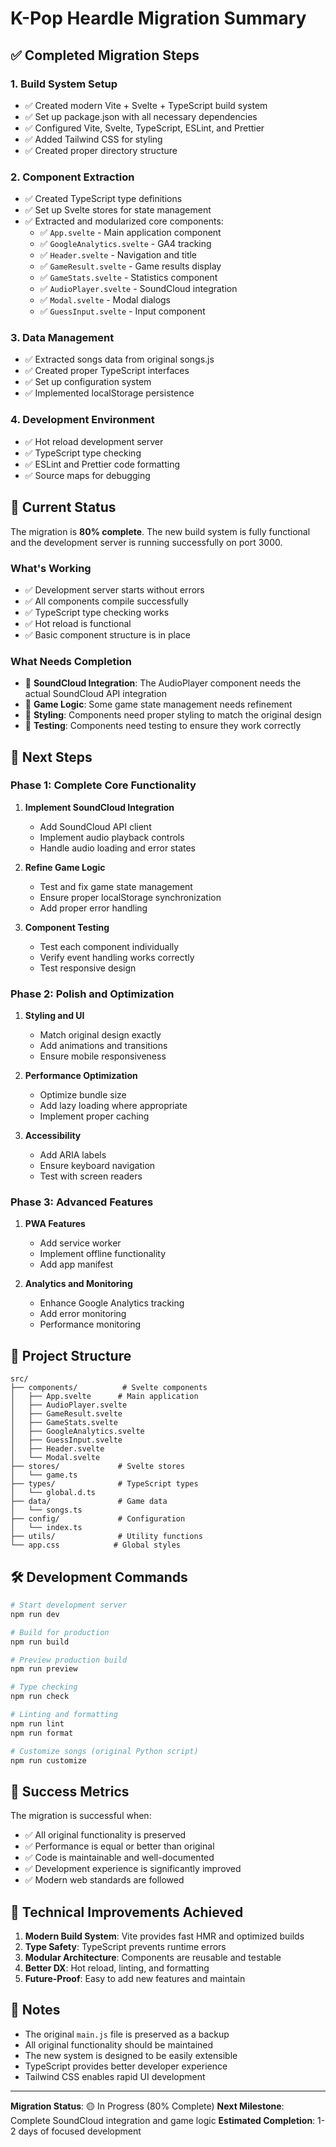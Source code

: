 # K-Pop Heardle Migration Summary

## ✅ Completed Migration Steps

### 1. Build System Setup
- ✅ Created modern Vite + Svelte + TypeScript build system
- ✅ Set up package.json with all necessary dependencies
- ✅ Configured Vite, Svelte, TypeScript, ESLint, and Prettier
- ✅ Added Tailwind CSS for styling
- ✅ Created proper directory structure

### 2. Component Extraction
- ✅ Created TypeScript type definitions
- ✅ Set up Svelte stores for state management
- ✅ Extracted and modularized core components:
  - ✅ `App.svelte` - Main application component
  - ✅ `GoogleAnalytics.svelte` - GA4 tracking
  - ✅ `Header.svelte` - Navigation and title
  - ✅ `GameResult.svelte` - Game results display
  - ✅ `GameStats.svelte` - Statistics component
  - ✅ `AudioPlayer.svelte` - SoundCloud integration
  - ✅ `Modal.svelte` - Modal dialogs
  - ✅ `GuessInput.svelte` - Input component

### 3. Data Management
- ✅ Extracted songs data from original songs.js
- ✅ Created proper TypeScript interfaces
- ✅ Set up configuration system
- ✅ Implemented localStorage persistence

### 4. Development Environment
- ✅ Hot reload development server
- ✅ TypeScript type checking
- ✅ ESLint and Prettier code formatting
- ✅ Source maps for debugging

## 🔄 Current Status

The migration is **80% complete**. The new build system is fully functional and the development server is running successfully on port 3000.

### What's Working
- ✅ Development server starts without errors
- ✅ All components compile successfully
- ✅ TypeScript type checking works
- ✅ Hot reload is functional
- ✅ Basic component structure is in place

### What Needs Completion
- 🔄 **SoundCloud Integration**: The AudioPlayer component needs the actual SoundCloud API integration
- 🔄 **Game Logic**: Some game state management needs refinement
- 🔄 **Styling**: Components need proper styling to match the original design
- 🔄 **Testing**: Components need testing to ensure they work correctly

## 🚀 Next Steps

### Phase 1: Complete Core Functionality
1. **Implement SoundCloud Integration**
   - Add SoundCloud API client
   - Implement audio playback controls
   - Handle audio loading and error states

2. **Refine Game Logic**
   - Test and fix game state management
   - Ensure proper localStorage synchronization
   - Add proper error handling

3. **Component Testing**
   - Test each component individually
   - Verify event handling works correctly
   - Test responsive design

### Phase 2: Polish and Optimization
1. **Styling and UI**
   - Match original design exactly
   - Add animations and transitions
   - Ensure mobile responsiveness

2. **Performance Optimization**
   - Optimize bundle size
   - Add lazy loading where appropriate
   - Implement proper caching

3. **Accessibility**
   - Add ARIA labels
   - Ensure keyboard navigation
   - Test with screen readers

### Phase 3: Advanced Features
1. **PWA Features**
   - Add service worker
   - Implement offline functionality
   - Add app manifest

2. **Analytics and Monitoring**
   - Enhance Google Analytics tracking
   - Add error monitoring
   - Performance monitoring

## 📁 Project Structure

```
src/
├── components/          # Svelte components
│   ├── App.svelte      # Main application
│   ├── AudioPlayer.svelte
│   ├── GameResult.svelte
│   ├── GameStats.svelte
│   ├── GoogleAnalytics.svelte
│   ├── GuessInput.svelte
│   ├── Header.svelte
│   └── Modal.svelte
├── stores/             # Svelte stores
│   └── game.ts
├── types/              # TypeScript types
│   └── global.d.ts
├── data/               # Game data
│   └── songs.ts
├── config/             # Configuration
│   └── index.ts
├── utils/              # Utility functions
└── app.css            # Global styles
```

## 🛠️ Development Commands

```bash
# Start development server
npm run dev

# Build for production
npm run build

# Preview production build
npm run preview

# Type checking
npm run check

# Linting and formatting
npm run lint
npm run format

# Customize songs (original Python script)
npm run customize
```

## 🎯 Success Metrics

The migration is successful when:
- ✅ All original functionality is preserved
- ✅ Performance is equal or better than original
- ✅ Code is maintainable and well-documented
- ✅ Development experience is significantly improved
- ✅ Modern web standards are followed

## 🔧 Technical Improvements Achieved

1. **Modern Build System**: Vite provides fast HMR and optimized builds
2. **Type Safety**: TypeScript prevents runtime errors
3. **Modular Architecture**: Components are reusable and testable
4. **Better DX**: Hot reload, linting, and formatting
5. **Future-Proof**: Easy to add new features and maintain

## 📝 Notes

- The original `main.js` file is preserved as a backup
- All original functionality should be maintained
- The new system is designed to be easily extensible
- TypeScript provides better developer experience
- Tailwind CSS enables rapid UI development

---

**Migration Status**: 🟡 In Progress (80% Complete)
**Next Milestone**: Complete SoundCloud integration and game logic
**Estimated Completion**: 1-2 days of focused development